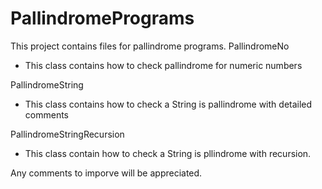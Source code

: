 # PallindromePrograms
This project contains files for pallindrome programs. 
PallindromeNo
 - This class contains how to check pallindrome for numeric numbers

PallindromeString
 - This class contains how to check a String is pallindrome with detailed comments

PallindromeStringRecursion
 - This class contain how to check a String is pllindrome with recursion. 


Any comments to imporve will be appreciated.

